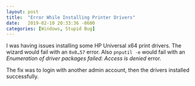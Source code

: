 ```yaml
---
layout: post
title:  "Error While Installing Printer Drivers"
date:   2019-02-10 20:33:36 -0600
categories: [Windows, Stupid Bug]
---
```


I was having issues installing some HP Universal x64 print drivers. The wizard would fail with an `0x0…57` error. Also `pnputil -e` would fail with an _Enumeration of driver packages failed: Access is denied_ error.

The fix was to login with another admin account, then the drivers installed successfully.
